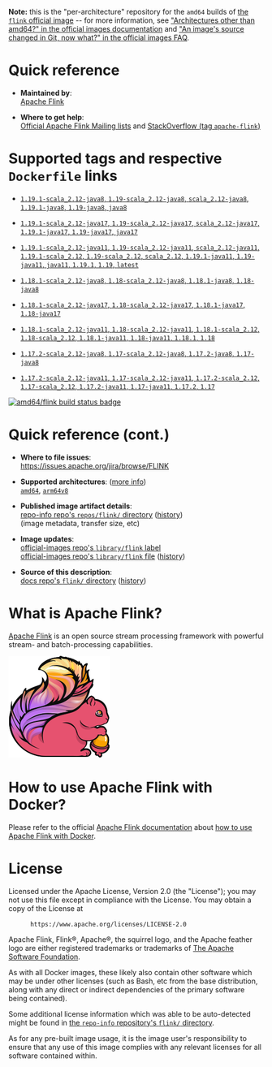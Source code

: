 <!--

********************************************************************************

WARNING:

    DO NOT EDIT "flink/README.md"

    IT IS AUTO-GENERATED

    (from the other files in "flink/" combined with a set of templates)

********************************************************************************

-->

**Note:** this is the "per-architecture" repository for the `amd64` builds of [the `flink` official image](https://hub.docker.com/_/flink) -- for more information, see ["Architectures other than amd64?" in the official images documentation](https://github.com/docker-library/official-images#architectures-other-than-amd64) and ["An image's source changed in Git, now what?" in the official images FAQ](https://github.com/docker-library/faq#an-images-source-changed-in-git-now-what).

# Quick reference

-	**Maintained by**:  
	[Apache Flink](https://flink.apache.org/community.html#people)

-	**Where to get help**:  
	[Official Apache Flink Mailing lists](https://flink.apache.org/community.html#mailing-lists) and [StackOverflow (tag `apache-flink`)](https://stackoverflow.com/questions/tagged/apache-flink)

# Supported tags and respective `Dockerfile` links

-	[`1.19.1-scala_2.12-java8`, `1.19-scala_2.12-java8`, `scala_2.12-java8`, `1.19.1-java8`, `1.19-java8`, `java8`](https://github.com/apache/flink-docker/blob/f77b347d0a534da0482e692d80f559f47041829e/1.19/scala_2.12-java8-ubuntu/Dockerfile)

-	[`1.19.1-scala_2.12-java17`, `1.19-scala_2.12-java17`, `scala_2.12-java17`, `1.19.1-java17`, `1.19-java17`, `java17`](https://github.com/apache/flink-docker/blob/f77b347d0a534da0482e692d80f559f47041829e/1.19/scala_2.12-java17-ubuntu/Dockerfile)

-	[`1.19.1-scala_2.12-java11`, `1.19-scala_2.12-java11`, `scala_2.12-java11`, `1.19.1-scala_2.12`, `1.19-scala_2.12`, `scala_2.12`, `1.19.1-java11`, `1.19-java11`, `java11`, `1.19.1`, `1.19`, `latest`](https://github.com/apache/flink-docker/blob/f77b347d0a534da0482e692d80f559f47041829e/1.19/scala_2.12-java11-ubuntu/Dockerfile)

-	[`1.18.1-scala_2.12-java8`, `1.18-scala_2.12-java8`, `1.18.1-java8`, `1.18-java8`](https://github.com/apache/flink-docker/blob/883600747505c128d97e9d25c9326f0c6f1d31e4/1.18/scala_2.12-java8-ubuntu/Dockerfile)

-	[`1.18.1-scala_2.12-java17`, `1.18-scala_2.12-java17`, `1.18.1-java17`, `1.18-java17`](https://github.com/apache/flink-docker/blob/883600747505c128d97e9d25c9326f0c6f1d31e4/1.18/scala_2.12-java17-ubuntu/Dockerfile)

-	[`1.18.1-scala_2.12-java11`, `1.18-scala_2.12-java11`, `1.18.1-scala_2.12`, `1.18-scala_2.12`, `1.18.1-java11`, `1.18-java11`, `1.18.1`, `1.18`](https://github.com/apache/flink-docker/blob/883600747505c128d97e9d25c9326f0c6f1d31e4/1.18/scala_2.12-java11-ubuntu/Dockerfile)

-	[`1.17.2-scala_2.12-java8`, `1.17-scala_2.12-java8`, `1.17.2-java8`, `1.17-java8`](https://github.com/apache/flink-docker/blob/883600747505c128d97e9d25c9326f0c6f1d31e4/1.17/scala_2.12-java8-ubuntu/Dockerfile)

-	[`1.17.2-scala_2.12-java11`, `1.17-scala_2.12-java11`, `1.17.2-scala_2.12`, `1.17-scala_2.12`, `1.17.2-java11`, `1.17-java11`, `1.17.2`, `1.17`](https://github.com/apache/flink-docker/blob/883600747505c128d97e9d25c9326f0c6f1d31e4/1.17/scala_2.12-java11-ubuntu/Dockerfile)

[![amd64/flink build status badge](https://img.shields.io/jenkins/s/https/doi-janky.infosiftr.net/job/multiarch/job/amd64/job/flink.svg?label=amd64/flink%20%20build%20job)](https://doi-janky.infosiftr.net/job/multiarch/job/amd64/job/flink/)

# Quick reference (cont.)

-	**Where to file issues**:  
	https://issues.apache.org/jira/browse/FLINK

-	**Supported architectures**: ([more info](https://github.com/docker-library/official-images#architectures-other-than-amd64))  
	[`amd64`](https://hub.docker.com/r/amd64/flink/), [`arm64v8`](https://hub.docker.com/r/arm64v8/flink/)

-	**Published image artifact details**:  
	[repo-info repo's `repos/flink/` directory](https://github.com/docker-library/repo-info/blob/master/repos/flink) ([history](https://github.com/docker-library/repo-info/commits/master/repos/flink))  
	(image metadata, transfer size, etc)

-	**Image updates**:  
	[official-images repo's `library/flink` label](https://github.com/docker-library/official-images/issues?q=label%3Alibrary%2Fflink)  
	[official-images repo's `library/flink` file](https://github.com/docker-library/official-images/blob/master/library/flink) ([history](https://github.com/docker-library/official-images/commits/master/library/flink))

-	**Source of this description**:  
	[docs repo's `flink/` directory](https://github.com/docker-library/docs/tree/master/flink) ([history](https://github.com/docker-library/docs/commits/master/flink))

# What is Apache Flink?

[Apache Flink](https://flink.apache.org/) is an open source stream processing framework with powerful stream- and batch-processing capabilities.

![logo](https://raw.githubusercontent.com/docker-library/docs/71398f44551617e3934a86b4b7a3c770ae093b59/flink/logo.png)

# How to use Apache Flink with Docker?

Please refer to the official [Apache Flink documentation](https://ci.apache.org/projects/flink/flink-docs-master/) about [how to use Apache Flink with Docker](https://ci.apache.org/projects/flink/flink-docs-master/ops/deployment/docker.html).

# License

Licensed under the Apache License, Version 2.0 (the "License"); you may not use this file except in compliance with the License. You may obtain a copy of the License at

	      https://www.apache.org/licenses/LICENSE-2.0

Apache Flink, Flink®, Apache®, the squirrel logo, and the Apache feather logo are either registered trademarks or trademarks of [The Apache Software Foundation](https://apache.org/).

As with all Docker images, these likely also contain other software which may be under other licenses (such as Bash, etc from the base distribution, along with any direct or indirect dependencies of the primary software being contained).

Some additional license information which was able to be auto-detected might be found in [the `repo-info` repository's `flink/` directory](https://github.com/docker-library/repo-info/tree/master/repos/flink).

As for any pre-built image usage, it is the image user's responsibility to ensure that any use of this image complies with any relevant licenses for all software contained within.
